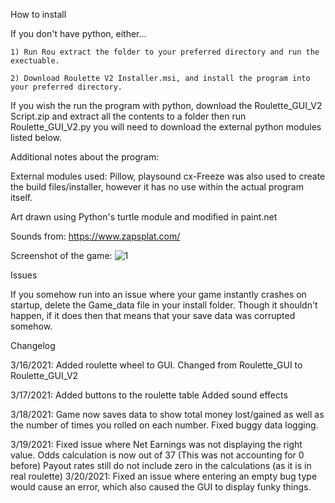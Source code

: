 How to install

If you don't have python, either...

	1) Run Rou extract the folder to your preferred directory and run the exectuable.

	2) Download Roulette V2 Installer.msi, and install the program into your preferred directory.

If you wish the run the program with python, download the Roulette_GUI_V2 Script.zip and extract all the contents to a folder then run Roulette_GUI_V2.py you will need to download the external python modules listed below.



Additional notes about the program:

External modules used: Pillow, playsound
cx-Freeze was also used to create the build files/installer, however it has no use within the actual program itself.

Art drawn using Python's turtle module and modified in paint.net

Sounds from: https://www.zapsplat.com/

Screenshot of the game: ![1](https://i.imgur.com/GQeLNQt.png)

Issues 

If you somehow run into an issue where your game instantly crashes on startup, delete the Game_data file in your install folder.
Though it shouldn't happen, if it does then that means that your save data was corrupted somehow.


Changelog

3/16/2021: Added roulette wheel to GUI.
		   Changed from Roulette_GUI to Roulette_GUI_V2

3/17/2021: Added buttons to the roulette table
		   Added sound effects

3/18/2021: Game now saves data to show total money lost/gained as well as the number of times you rolled on each number.
		   Fixed buggy data logging.
		   
3/19/2021: Fixed issue where Net Earnings was not displaying the right value.
		   Odds calculation is now out of 37 (This was not accounting for 0 before)
		   Payout rates still do not include zero in the calculations (as it is in real roulette)
3/20/2021: Fixed an issue where entering an empty bug type would cause an error, which also caused the GUI to display funky things.
